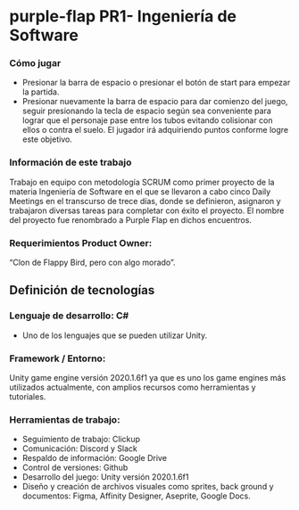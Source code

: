 # purple-flap PR1- Ingeniería de Software

### Cómo jugar
- Presionar la barra de espacio o presionar el botón de start para empezar la partida.
- Presionar nuevamente la barra de espacio para dar comienzo del juego, seguir presionando la tecla de espacio según sea conveniente para
lograr que el personaje pase entre los tubos evitando colisionar con ellos o contra el suelo.
El jugador irá adquiriendo puntos conforme logre este objetivo.

### Información de este trabajo
Trabajo en equipo con metodología SCRUM como primer proyecto de la materia Ingeniería de Software en el que se llevaron a cabo cinco Daily Meetings en el transcurso de trece días, donde se definieron, asignaron y trabajaron diversas tareas para completar con éxito el proyecto. El nombre del proyecto fue renombrado a Purple Flap en dichos encuentros.
### Requerimientos Product Owner:
“Clon de Flappy Bird, pero con algo morado”.
## Definición de tecnologías
### Lenguaje de desarrollo: C#
- Uno de los lenguajes que se pueden utilizar Unity.
### Framework / Entorno:
Unity game engine versión 2020.1.6f1 ya que es uno los game engines más utilizados actualmente, con amplios recursos como herramientas y tutoriales.
### Herramientas de trabajo: 
- Seguimiento de trabajo: Clickup
- Comunicación: Discord y Slack
- Respaldo de información: Google Drive
- Control de versiones: Github
- Desarrollo del juego: Unity versión 2020.1.6f1
- Diseño y creación de archivos visuales como sprites, back ground y documentos: Figma, Affinity Designer, Aseprite, Google Docs.
